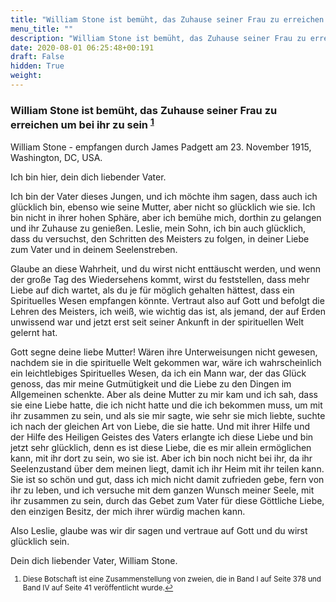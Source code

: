 ```yaml
---
title: "William Stone ist bemüht, das Zuhause seiner Frau zu erreichen um bei ihr zu sein"
menu_title: ""
description: "William Stone ist bemüht, das Zuhause seiner Frau zu erreichen um bei ihr zu sein"
date: 2020-08-01 06:25:48+00:191
draft: False
hidden: True
weight:
---
```

### William Stone ist bemüht, das Zuhause seiner Frau zu erreichen um bei ihr zu sein <sup id="a1">[1](#f1)</sup>

William Stone - empfangen durch James Padgett am 23. November 1915, Washington, DC, USA.

Ich bin hier, dein dich liebender Vater.

Ich bin der Vater dieses Jungen, und ich möchte ihm sagen, dass auch ich glücklich bin, ebenso wie seine Mutter, aber nicht so glücklich wie sie. Ich bin nicht in ihrer hohen Sphäre, aber ich bemühe mich, dorthin zu gelangen und ihr Zuhause zu genießen. Leslie, mein Sohn, ich bin auch glücklich, dass du versuchst, den Schritten des Meisters zu folgen, in deiner Liebe zum Vater und in deinem Seelenstreben.

Glaube an diese Wahrheit, und du wirst nicht enttäuscht werden, und wenn der große Tag des Wiedersehens kommt, wirst du feststellen, dass mehr Liebe auf dich wartet, als du je für möglich gehalten hättest, dass ein Spirituelles Wesen empfangen könnte. Vertraut also auf Gott und befolgt die Lehren des Meisters, ich weiß, wie wichtig das ist, als jemand, der auf Erden unwissend war und jetzt erst seit seiner Ankunft in der spirituellen Welt gelernt hat.

Gott segne deine liebe Mutter! Wären ihre Unterweisungen nicht gewesen, nachdem sie in die spirituelle Welt gekommen war, wäre ich wahrscheinlich ein leichtlebiges Spirituelles Wesen, da ich ein Mann war, der das Glück genoss, das mir meine Gutmütigkeit und die Liebe zu den Dingen im Allgemeinen schenkte. Aber als deine Mutter zu mir kam und ich sah, dass sie eine Liebe hatte, die ich nicht hatte und die ich bekommen muss, um mit ihr zusammen zu sein, und als sie mir sagte, wie sehr sie mich liebte, suchte ich nach der gleichen Art von Liebe, die sie hatte. Und mit ihrer Hilfe und der Hilfe des Heiligen Geistes des Vaters erlangte ich diese Liebe und bin jetzt sehr glücklich, denn es ist diese Liebe, die es mir allein ermöglichen kann, mit ihr dort zu sein, wo sie ist. Aber ich bin noch nicht bei ihr, da ihr Seelenzustand über dem meinen liegt, damit ich ihr Heim mit ihr teilen kann. Sie ist so schön und gut, dass ich mich nicht damit zufrieden gebe, fern von ihr zu leben, und ich versuche mit dem ganzen Wunsch meiner Seele, mit ihr zusammen zu sein, durch das Gebet zum Vater für diese Göttliche Liebe, den einzigen Besitz, der mich ihrer würdig machen kann.

Also Leslie, glaube was wir dir sagen und vertraue auf Gott und du wirst glücklich sein.

Dein dich liebender Vater, William Stone.
<small>

1. <large id="f1"> Diese Botschaft ist eine Zusammenstellung von zweien, die in Band I auf Seite 378 und Band IV auf Seite 41 veröffentlicht wurde.[↩](#a1)
